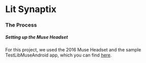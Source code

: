 # Lit Synaptix

### The Process
##### Setting up the Muse Headset
For this project, we used the 2016 Muse Headset and the sample TestLibMuseAndroid app, which you can find 
[here](http://developer.choosemuse.com/sdk/android/getting-started-with-libmuse-android).
